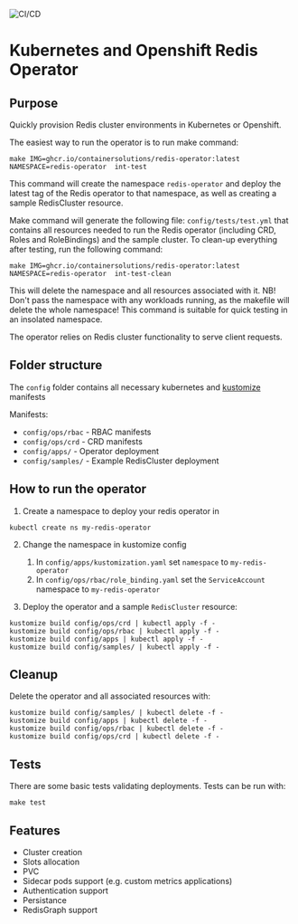 ![CI/CD](https://github.com/ContainerSolutions/redis-operator/actions/workflows/main.yml/badge.svg)

# Kubernetes and Openshift Redis Operator

## Purpose

Quickly provision Redis cluster environments in Kubernetes or Openshift.

The easiest way to run the operator is to run make command:
```
make IMG=ghcr.io/containersolutions/redis-operator:latest NAMESPACE=redis-operator  int-test
```

This command will create the namespace `redis-operator` and deploy the latest tag of the Redis operator to that namespace, as well as creating a sample RedisCluster resource.

Make command will generate the following file: `config/tests/test.yml` that contains all resources needed to run the Redis operator (including CRD, Roles and RoleBindings) and the sample cluster. 
To clean-up everything after testing, run the following command:
```
make IMG=ghcr.io/containersolutions/redis-operator:latest NAMESPACE=redis-operator  int-test-clean
```
This will delete the namespace and all resources associated with it. 
NB! Don't pass the namespace with any workloads running, as the makefile will delete the whole namespace! This command is suitable for quick testing in an insolated namespace.

The operator relies on Redis cluster functionality to serve client requests.

## Folder structure

The `config` folder contains all necessary kubernetes and [kustomize](https://kustomize.io) manifests

Manifests:
* `config/ops/rbac` - RBAC manifests
* `config/ops/crd` - CRD manifests
* `config/apps/` - Operator deployment
* `config/samples/` - Example RedisCluster deployment

## How to run the operator

1. Create a namespace to deploy your redis operator in

```
kubectl create ns my-redis-operator
```

2. Change the namespace in kustomize config
    1. In `config/apps/kustomization.yaml` set `namespace` to `my-redis-operator`
    2. In `config/ops/rbac/role_binding.yaml` set the `ServiceAccount` namespace to `my-redis-operator`

3. Deploy the operator and a sample `RedisCluster` resource:

```
kustomize build config/ops/crd | kubectl apply -f -
kustomize build config/ops/rbac | kubectl apply -f -
kustomize build config/apps | kubectl apply -f -
kustomize build config/samples/ | kubectl apply -f -
```

## Cleanup
Delete the operator and all associated resources with:

```
kustomize build config/samples/ | kubectl delete -f -
kustomize build config/apps | kubectl delete -f -
kustomize build config/ops/rbac | kubectl delete -f -
kustomize build config/ops/crd | kubectl delete -f -
```

## Tests

There are some basic tests validating deployments.
Tests can be run with:
```
make test
```

## Features

* Cluster creation
* Slots allocation
* PVC
* Sidecar pods support (e.g. custom metrics applications)
* Authentication support
* Persistance
* RedisGraph support
